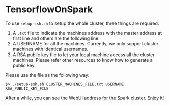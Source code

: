 # TensorflowOnSpark

To use `setup-ssh.sh` to setup the whole cluster, three things are required.
1. A `.txt` file to indicate the machines address with the master address at first line and others are the following line.
2. A USERNAME for all the machines. Currently, we only support cluster machines with identical usernames.
3. A RSA public key file to let your local machine access all the cluster machines. Please refer other resources to know how to generate a public key.

Please use the file as the following way:
```
$> ./setup-ssh.sh CLUSTER_MACHINES_FILE.txt USERNAME RSA_PUBLIC_KEY_FILE
```

After a while, you can see the WebUI address for the Spark cluster. Enjoy it!

